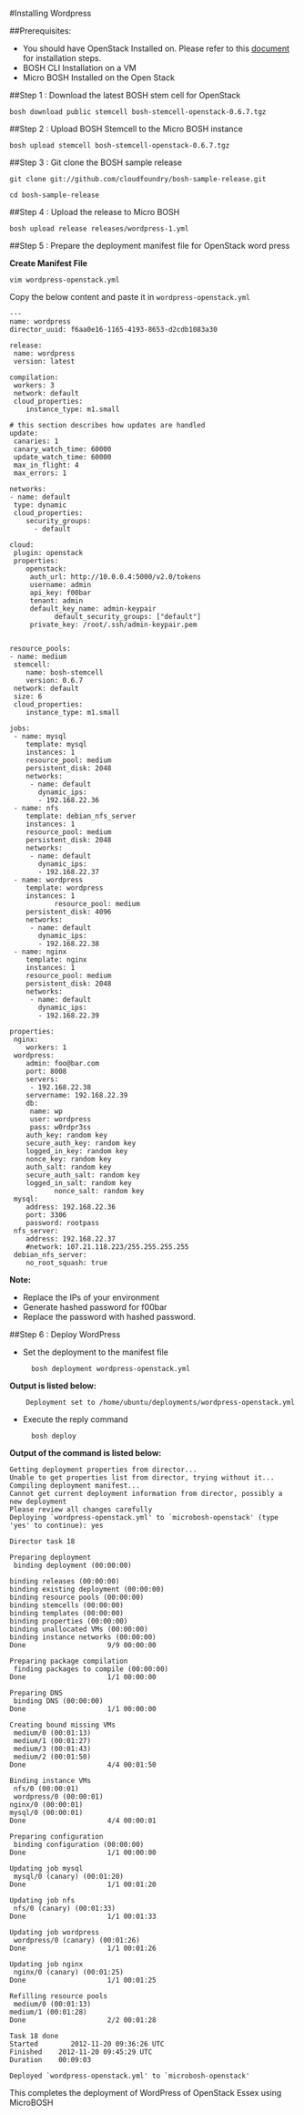#Installing Wordpress

##Prerequisites:

 *	You should have OpenStack Installed on. Please refer to this [document](https://github.com/cloudfoundry/oss-docs/tree/master/bosh/documentation/install_openstack.md) for installation steps.
 *	BOSH CLI Installation on a VM
 *	Micro BOSH Installed on the Open Stack
   

##Step 1 : Download the latest BOSH stem cell for OpenStack

    bosh download public stemcell bosh-stemcell-openstack-0.6.7.tgz


##Step 2 : Upload BOSH Stemcell to the  Micro BOSH instance

    bosh upload stemcell bosh-stemcell-openstack-0.6.7.tgz

##Step 3 : Git clone the BOSH sample release

    git clone git://github.com/cloudfoundry/bosh-sample-release.git

    cd bosh-sample-release


##Step 4 : Upload the release to Micro BOSH

    bosh upload release releases/wordpress-1.yml


##Step 5 : Prepare the deployment manifest file for OpenStack word press

**Create Manifest File**

    vim wordpress-openstack.yml

Copy the below content and paste it in `wordpress-openstack.yml`


    ---
    name: wordpress
    director_uuid: f6aa0e16-1165-4193-8653-d2cdb1083a30

    release:
     name: wordpress
     version: latest

    compilation:
     workers: 3
     network: default
     cloud_properties:
        instance_type: m1.small

    # this section describes how updates are handled
    update:
     canaries: 1
     canary_watch_time: 60000
     update_watch_time: 60000
     max_in_flight: 4
     max_errors: 1

    networks:
    - name: default
     type: dynamic
     cloud_properties:
        security_groups:
          - default

    cloud:
     plugin: openstack
     properties:
        openstack:
         auth_url: http://10.0.0.4:5000/v2.0/tokens
         username: admin
         api_key: f00bar
         tenant: admin
         default_key_name: admin-keypair
               default_security_groups: ["default"]
         private_key: /root/.ssh/admin-keypair.pem


    resource_pools:
    - name: medium
     stemcell:
        name: bosh-stemcell
        version: 0.6.7
     network: default
     size: 6
     cloud_properties:
        instance_type: m1.small

    jobs:
     - name: mysql
        template: mysql
        instances: 1
        resource_pool: medium
        persistent_disk: 2048
        networks:
         - name: default
           dynamic_ips:
           - 192.168.22.36
     - name: nfs
        template: debian_nfs_server
        instances: 1
        resource_pool: medium
        persistent_disk: 2048
        networks:
         - name: default
           dynamic_ips:
           - 192.168.22.37
     - name: wordpress
        template: wordpress
        instances: 1
               resource_pool: medium
        persistent_disk: 4096
        networks:
         - name: default
           dynamic_ips:
           - 192.168.22.38
     - name: nginx
        template: nginx
        instances: 1
        resource_pool: medium
        persistent_disk: 2048
        networks:
         - name: default
           dynamic_ips:
           - 192.168.22.39

    properties:
     nginx:
        workers: 1
     wordpress:
        admin: foo@bar.com
        port: 8008
        servers:
         - 192.168.22.38
        servername: 192.168.22.39
        db:
         name: wp
         user: wordpress
         pass: w0rdpr3ss
        auth_key: random key
        secure_auth_key: random key
        logged_in_key: random key
        nonce_key: random key
        auth_salt: random key
        secure_auth_salt: random key
        logged_in_salt: random key
               nonce_salt: random key
     mysql:
        address: 192.168.22.36
        port: 3306
        password: rootpass
     nfs_server:
        address: 192.168.22.37
        #network: 107.21.118.223/255.255.255.255
     debian_nfs_server:
        no_root_squash: true


**Note:**

* 	Replace the IPs of your environment
*	Generate hashed password for f00bar</li>
* 	Replace the password with hashed password.</li>
 
##Step 6 : Deploy WordPress

* Set the deployment to the manifest file

		bosh deployment wordpress-openstack.yml

**Output is listed below:**

		Deployment set to /home/ubuntu/deployments/wordpress-openstack.yml

* Execute the reply command

		bosh deploy


**Output of the command is listed below:**

    Getting deployment properties from director...
    Unable to get properties list from director, trying without it...
    Compiling deployment manifest...
    Cannot get current deployment information from director, possibly a new deployment
    Please review all changes carefully
    Deploying `wordpress-openstack.yml' to `microbosh-openstack' (type 'yes' to continue): yes

    Director task 18

    Preparing deployment
     binding deployment (00:00:00)                    
                                                
    binding releases (00:00:00)                                                                       
    binding existing deployment (00:00:00)                                                            
    binding resource pools (00:00:00)                                                                 
    binding stemcells (00:00:00)                                                                      
    binding templates (00:00:00)                                                                      
    binding properties (00:00:00)                                                                     
    binding unallocated VMs (00:00:00)                                                                
    binding instance networks (00:00:00)                                                              
    Done                    9/9 00:00:00                                                                

    Preparing package compilation
     finding packages to compile (00:00:00)                                                            
    Done                    1/1 00:00:00                                                                

    Preparing DNS
     binding DNS (00:00:00)                                                                            
    Done                    1/1 00:00:00                                                                

    Creating bound missing VMs
     medium/0 (00:01:13)                                                                               
     medium/1 (00:01:27)                                                                               
     medium/3 (00:01:43)                                                                               
     medium/2 (00:01:50)                                                                               
    Done                    4/4 00:01:50                                                                

    Binding instance VMs
     nfs/0 (00:00:01)                                                                                 
     wordpress/0 (00:00:01)                                                                            
    nginx/0 (00:00:01)                                                                                
    mysql/0 (00:00:01)                                                                                
    Done                    4/4 00:00:01                                                                

    Preparing configuration
     binding configuration (00:00:00)                                                                  
    Done                    1/1 00:00:00                                                                

    Updating job mysql
     mysql/0 (canary) (00:01:20)                                                                       
    Done                    1/1 00:01:20                                                                

    Updating job nfs
     nfs/0 (canary) (00:01:33)                                                                         
    Done                    1/1 00:01:33                                                                

    Updating job wordpress
     wordpress/0 (canary) (00:01:26)                                                                   
    Done                    1/1 00:01:26                                                                

    Updating job nginx
     nginx/0 (canary) (00:01:25)                                                                       
    Done                    1/1 00:01:25                                                                

    Refilling resource pools
     medium/0 (00:01:13)                                                                               
    medium/1 (00:01:28)                                                                               
    Done                    2/2 00:01:28                                                                

    Task 18 done
    Started        2012-11-20 09:36:26 UTC
    Finished    2012-11-20 09:45:29 UTC
    Duration    00:09:03

    Deployed `wordpress-openstack.yml' to `microbosh-openstack'


This completes the deployment of WordPress of OpenStack Essex using MicroBOSH
